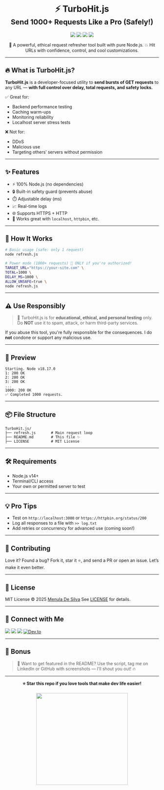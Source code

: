 <h1 align="center">
  ⚡ TurboHit.js
  <br>
  <sub>Send 1000+ Requests Like a Pro (Safely!)</sub>
</h1>

<p align="center">
  <img src="https://img.shields.io/github/stars/DMS-Menula/TurboHit.js?style=for-the-badge" />
  <img src="https://img.shields.io/github/forks/DMS-Menula/TurboHit.js?style=for-the-badge" />
  <img src="https://img.shields.io/github/license/DMS-Menula/TurboHit.js?style=for-the-badge" />
  <img src="https://img.shields.io/badge/Made%20By-Menula-blueviolet?style=for-the-badge" />
</p>

<p align="center">
  🚀 A powerful, ethical request refresher tool built with pure Node.js.  
  💥 Hit URLs with confidence, control, and cool customizations.  
</p>

---

## 🔥 What is TurboHit.js?

**TurboHit.js** is a developer-focused utility to **send bursts of GET requests** to any URL — **with full control over delay, total requests, and safety locks.**

✅ Great for:
- Backend performance testing
- Caching warm-ups
- Monitoring reliability
- Localhost server stress tests

❌ Not for:
- DDoS
- Malicious use
- Targeting others’ servers without permission

---

## ✨ Features

- ⚡ 100% Node.js (no dependencies)
- 🔒 Built-in safety guard (prevents abuse)
- ⏱️ Adjustable delay (ms)
- 📈 Real-time logs
- 🌐 Supports HTTPS + HTTP
- 🧪 Works great with `localhost`, `httpbin`, etc.

---

## 🧠 How It Works

```bash
# Basic usage (safe: only 1 request)
node refresh.js
````

```bash
# Power mode (1000+ requests) 🚨 ONLY if you're authorized!
TARGET_URL="https://your-site.com" \
TOTAL=1000 \
DELAY_MS=1000 \
ALLOW_UNSAFE=true \
node refresh.js
```

---

## ⚠️ Use Responsibly

> 🛑 TurboHit.js is for **educational, ethical, and personal testing** only.
> Do **NOT** use it to spam, attack, or harm third-party services.

If you abuse this tool, you're fully responsible for the consequences. I do **not** condone or support any malicious use.

---

## 🌟 Preview

```
Starting. Node v18.17.0
1: 200 OK
2: 200 OK
3: 200 OK
...
1000: 200 OK
✅ Completed 1000 requests.
```

---

## 📦 File Structure

```
TurboHit.js/
├── refresh.js       # Main request loop
├── README.md        # This file ✨
├── LICENSE          # MIT License
```

---

## 🛠 Requirements

* Node.js v14+
* Terminal/CLI access
* Your own or permitted server to test

---

## 💡 Pro Tips

* Test on `http://localhost:3000` or `https://httpbin.org/status/200`
* Log all responses to a file with `>> log.txt`
* Add retries or concurrency for advanced use (coming soon!)

---

## 🤝 Contributing

Love it? Found a bug?
Fork it, star it ⭐, and send a PR or open an issue. Let’s make it even better.

---

## 🧾 License

MIT License © 2025 [Menula De Silva](https://github.com/DMS-Menula)
See [LICENSE](./LICENSE) for details.

---

## 🔗 Connect with Me

<p align="left">
  <a href="https://github.com/DMS-Menula"><img src="https://img.shields.io/badge/GitHub-DMS--Menula-informational?style=for-the-badge&logo=github"></a>
  <a href="https://dms-menula.github.io"><img src="https://img.shields.io/badge/Portfolio-My_Website-critical?style=for-the-badge&logo=firefox-browser"></a>
  <a href="https://www.linkedin.com/in/dmsmenula"><img src="https://img.shields.io/badge/LinkedIn-Connect-blue?style=for-the-badge&logo=linkedin"></a>
  <a href="https://dev.to/dmsmenula"><img alt="Dev.to" src="https://img.shields.io/badge/Dev.to-0A0A0A.svg?style=for-the-badge&logo=devdotto&logoColor=white"></a>
</p>

---

## 📣 Bonus

> 💬 Want to get featured in the README?
> Use the script, tag me on LinkedIn or GitHub with screenshots — I’ll shout you out! 🔥

---

<p align="center">
  <b>⭐ Star this repo if you love tools that make dev life easier!</b><br><br>
  <img src="https://media.giphy.com/media/3oKIPsx2VAYAgEHC12/giphy.gif" width="300" />
</p>
